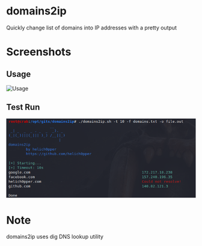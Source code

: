 # domains2ip
Quickly change list of domains into IP addresses with a pretty output
# Screenshots
## Usage
![Usage](https://github.com/helich0pper/domains2ip/blob/master/screenshots/usage.png)
## Test Run
![Test](https://github.com/helich0pper/domains2ip/blob/master/screenshots/test2.png)
# Note
domains2ip uses dig DNS lookup utility
